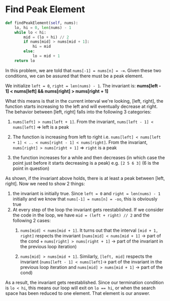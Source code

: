 # Find Peak Element

```py
def findPeakElement(self, nums):
    lo, hi = 0, len(nums) - 1
    while lo < hi:
        mid = (lo + hi) // 2
        if nums[mid] > nums[mid + 1]:
            hi = mid
        else:
            lo = mid + 1
    return lo
```

In this problem, we are told that `nums[-1] = nums[n] = -∞`. Given these two conditions, we can be assured that there must be a peak element.

We initialize `left = 0`, `right = len(nums) - 1`. The invariant is: **nums\[left - 1\] &lt; nums\[left\] && nums\[right\] &gt; nums\[right + 1\]**

What this means is that in the current interval we're looking, \[left, right\], the function starts increasing to the left and will eventually decrease at right. The behavior between \[left, right\] falls into the following 3 categories:

1. `nums[left] > nums[left + 1]`. From the invariant, `nums[left - 1] < nums[left]` =&gt; left is a peak

2. The function is increasing from left to right i.e. `nums[left] < nums[left + 1] < .. < nums[right - 1] < nums[right]`. From the invariant, `nums[right] > nums[right + 1]` =&gt; `right` is a peak

3. the function increases for a while and then decreases \(in which case the point just before it starts decreasing is a peak\) e.g. `[2 5 6 3]` \(6 is the point in question\)

As shown, if the invariant above holds, there is at least a peak between \[left, right\]. Now we need to show 2 things:

1. the invariant is initially true. Since `left = 0` and `right = len(nums) - 1` initially and we know that `nums[-1] = nums[n] = -oo`, this is obviously true
2. At every step of the loop the invariant gets reestablished. If we consider the code in the loop, we have `mid = (left + right) // 2` and the following 2 cases:  
   1. `nums[mid] < nums[mid + 1]`. It turns out that the interval `[mid + 1, right]` respects the invariant \(`nums[mid] < nums[mid + 1]` -&gt; part of the cond + `nums[right] > nums[right + 1]` -&gt; part of the invariant in the previous loop iteration\)

   1. `nums[mid] > nums[mid + 1]`. Similarly, `[left, mid]` respects the invariant \(`nums[left - 1] < nums[left]`-&gt; part of the invariant in the previous loop iteration and `nums[mid] > nums[mid + 1]` -&gt; part of the cond\)

As a result, the invariant gets reestablished. Since our termination condition is `lo < hi`, this means our loop will exit on `lo == hi`, or when the search space has been reduced to one element. That element is our answer.

